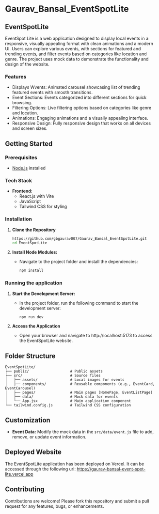 # Gaurav_Bansal_EventSpotLite
 
## EventSpotLite

EventSpot Lite is a web application designed to display local events in a responsive, visually appealing format with clean animations and a modern UI. Users can explore various events, with sections for featured and trending events, and filter events based on categories like location and genre. The project uses mock data to demonstrate the functionality and design of the website.

### Features

- Displays Wvents: Animated carousel showcasing list of trending featured events with smooth transitions.
- Event Sections: Events categorized into different sections for quick browsing.
- Filtering Options: Live filtering options based on categories like genre and location.
- Animations: Engaging animations and a visually appealing interface.
- Responsive Design: Fully responsive design that works on all devices and screen sizes.

## Getting Started

### Prerequisites

- [Node.js](https://nodejs.org/en/download) installed

### Tech Stack

- **Frontend:**
  - React.js with Vite
  - JavaScript
  - Tailwind CSS for styling

### Installation

1. **Clone the Repository**

   ```bash
   https://github.com/gbgaurav007/Gaurav_Bansal_EventSpotLite.git
   cd EventSpotLite
   ```

2. **Install Node Modules:**
    - Navigate to the project folder and install the dependencies:
      ```sh
      npm install
      ```

### Running the application

1. **Start the Development Server:**
    - In the project folder, run the following command to start the development server:
      ```sh
      npm run dev
      ```

2.	**Access the Application**
    - Open your browser and navigate to http://localhost:5173 to access the EventSpotLite website.

## Folder Structure

```plaintext
EventSpotLite/
├── public/                   # Public assets
├── src/                      # Source files
│   ├── assets/               # Local images for events
│   ├── components/           # Reusable components (e.g., EventCard, EventCarousel)
│   ├── pages/                # Main pages (HomePage, EventListPage)
│   ├── data/                 # Mock data for events
│   └── App.jsx               # Main application component
└── tailwind.config.js        # Tailwind CSS configuration
```

## Customization

- **Event Data:** Modify the mock data in the `src/data/event.js` file to add, remove, or update event information.

## Deployed Website

The EventSpotLite application has been deployed on Vercel. It can be accessed through the following url: https://gaurav-bansal-event-spot-lite.vercel.app

## Contributing

Contributions are welcome! Please fork this repository and submit a pull request for any features, bugs, or enhancements.